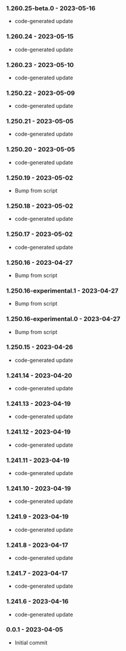 ### 1.260.25-beta.0 - 2023-05-16

- code-generated update

### 1.260.24 - 2023-05-15

- code-generated update

### 1.260.23 - 2023-05-10

- code-generated update

### 1.250.22 - 2023-05-09

- code-generated update

### 1.250.21 - 2023-05-05

- code-generated update

### 1.250.20 - 2023-05-05

- code-generated update

### 1.250.19 - 2023-05-02

- Bump from script

### 1.250.18 - 2023-05-02

- code-generated update

### 1.250.17 - 2023-05-02

- code-generated update

### 1.250.16 - 2023-04-27

- Bump from script

### 1.250.16-experimental.1 - 2023-04-27

- Bump from script

### 1.250.16-experimental.0 - 2023-04-27

- Bump from script

### 1.250.15 - 2023-04-26

- code-generated update

### 1.241.14 - 2023-04-20

- code-generated update

### 1.241.13 - 2023-04-19

- code-generated update

### 1.241.12 - 2023-04-19

- code-generated update

### 1.241.11 - 2023-04-19

- code-generated update

### 1.241.10 - 2023-04-19

- code-generated update

### 1.241.9 - 2023-04-19

- code-generated update

### 1.241.8 - 2023-04-17

- code-generated update

### 1.241.7 - 2023-04-17

- code-generated update

### 1.241.6 - 2023-04-16

- code-generated update

### 0.0.1 - 2023-04-05

- Initial commit